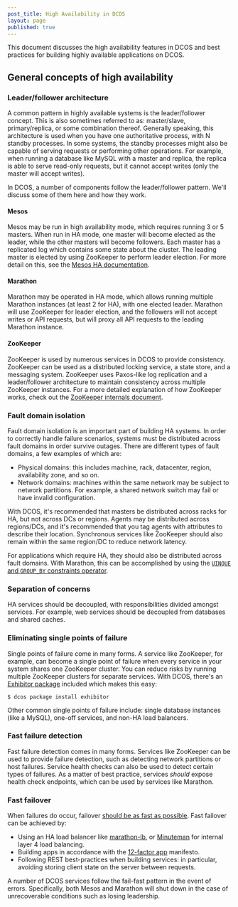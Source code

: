 ```yaml
---
post_title: High Availability in DCOS
layout: page
published: true
---
```


This document discusses the high availability features in DCOS and best 
practices for building highly available applications on DCOS.

## General concepts of high availability

### Leader/follower architecture

A common pattern in highly available systems is the leader/follower concept.
This is also sometimes referred to as: master/slave, primary/replica, or some
combination thereof. Generally speaking, this architecture is used when you have
one authoritative process, with N standby processes. In some systems, the
standby processes might also be capable of serving requests or performing other
operations. For example, when running a database like MySQL with a master and
replica, the replica is able to serve read-only requests, but it cannot accept
writes (only the master will accept writes).

In DCOS, a number of components follow the leader/follower pattern. We'll
discuss some of them here and how they work.

#### Mesos

Mesos may be run in high availability mode, which requires running 3 or 5
masters. When run in HA mode, one master will become elected as the leader,
while the other masters will become followers. Each master has a replicated log
which contains some state about the cluster. The leading master is elected by
using ZooKeeper to perform leader election. For more detail on this, see the
[Mesos HA
documentation](https://mesos.apache.org/documentation/latest/high-availability/).

#### Marathon

Marathon may be operated in HA mode, which allows running multiple Marathon
instances (at least 2 for HA), with one elected leader. Marathon will use
ZooKeeper for leader election, and the followers will not accept writes or API
requests, but will proxy all API requests to the leading Marathon instance.

#### ZooKeeper

ZooKeeper is used by numerous services in DCOS to provide consistency.
ZooKeeper can be used as a distributed locking service, a state store, and a
messaging system. ZooKeeper uses Paxos-like log replication and a
leader/follower architecture to maintain consistency across multiple ZooKeeper
instances. For a more detailed explanation of how ZooKeeper works, check out the
[ZooKeeper internals
document](https://zookeeper.apache.org/doc/r3.4.8/zookeeperInternals.html).

### Fault domain isolation

Fault domain isolation is an important part of building HA systems. In order to
correctly handle failure scenarios, systems must be distributed across fault
domains in order survive outages. There are different types of fault domains, a
few examples of which are:

 * Physical domains: this includes machine, rack, datacenter, region, availability zone,
  and so on.
 * Network domains: machines within the same network may be subject
 to network partitions. For example, a shared network switch may fail or have
 invalid configuration.

With DCOS, it's recommended that masters be distributed across racks for HA,
but not across DCs or regions. Agents may be distributed across regions/DCs, and
it's recommended that you tag agents with attributes to describe their location.
Synchronous services like ZooKeeper should also remain within the same region/DC
to reduce network latency.

For applications which require HA, they should also be distributed across fault
domains. With Marathon, this can be accomplished by using the [`UINQUE`  and
`GROUP_BY` constraints
operator](https://mesosphere.github.io/marathon/docs/constraints.html).

### Separation of concerns

HA services should be decoupled, with responsibilities divided amongst services.
For example, web services should be decoupled from databases and shared caches.

### Eliminating single points of failure

Single points of failure come in many forms. A service like ZooKeeper, for
example, can become a single point of failure when every service in your system
shares one ZooKeeper cluster. You can reduce risks by running multiple ZooKeeper
clusters for separate services. With DCOS, there's an [Exhibitor
package](https://github.com/mesosphere/exhibitor-dcos) included which makes this
easy:

```
$ dcos package install exhibitor
```

Other common single points of failure include: single database instances (like a
MySQL), one-off services, and non-HA load balancers.

### Fast failure detection

Fast failure detection comes in many forms. Services like ZooKeeper can be used
to provide failure detection, such as detecting network partitions or host
failures. Service health checks can also be used to detect certain types of
failures. As a matter of best practice, services *should* expose health check
endpoints, which can be used by services like Marathon.

### Fast failover

When failures do occur, failover [should be as fast as possible](https://en.wikipedia.org/wiki/Fail-fast). Fast failover
can be achieved by:
 * Using an HA load balancer like
   [marathon-lb](https://github.com/mesosphere/marathon-lb), or
   [Minuteman](https://github.com/mesosphere/minuteman) for internal layer 4
   load balancing.
 * Building apps in accordance with the [12-factor app](http://12factor.net/)
   manifesto.
 * Following REST best-practices when building services: in particular,
   avoiding storing client state on the server between requests.

A number of DCOS services follow the fail-fast pattern in the event of errors.
Specifically, both Mesos and Marathon will shut down in the case of
unrecoverable conditions such as losing leadership.
